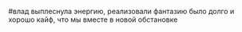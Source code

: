 #влад 
выплеснула энергию, реализовали фантазию
было долго и хорошо 
кайф, что мы вместе в новой обстановке